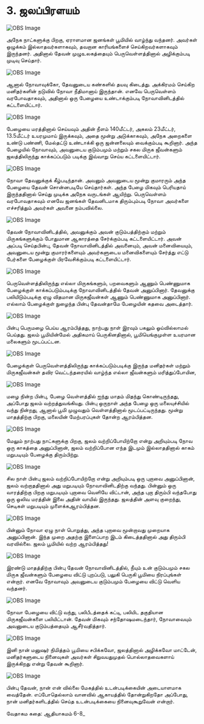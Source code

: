 # 3. ஜலப்பிரளயம் 

![OBS Image](https://cdn.door43.org/obs/jpg/360px/obs-en-03-01.jpg)

அநேக நாட்களுக்கு பிறகு, ஏராளமான ஜனங்கள் பூமியில் வாழ்ந்து வந்தனர். அவர்கள் ஒழுக்கம் இல்லாதவர்களாகவும், தவறான காரியங்களைச் செய்கிறவர்களாகவும் இருந்தனர். அதினால் தேவன் முழுஉலகத்தையும் பெருவெள்ளத்தினால் அழிக்கும்படி முடிவு செய்தார்.

![OBS Image](https://cdn.door43.org/obs/jpg/360px/obs-en-03-02.jpg)

ஆனால் நோவாவுக்கோ, தேவனுடைய கண்களில் தயவு கிடைத்து. அக்கிரமம் செய்கிற மனிதர்களின் நடுவில் நோவா நீதிமானாய் இருந்தான். எனவே பெருவெள்ளம் வரபோவதாகவும், அதினால் ஒரு பேழையை உண்டாக்கும்படி நோவாவினிடத்தில் கட்டளையிட்டார்.

![OBS Image](https://cdn.door43.org/obs/jpg/360px/obs-en-03-03.jpg)

பேழையை மரத்தினால் செய்யவும் அதின் நீளம் 140மீட்டர், அகலம்  23மீட்டர், 13.5மீட்டர் உயரமுமாய் இருக்கவும், அதை மூன்று அடுக்காகவும், அநேக அறைகளை உண்டு பண்ணி, மேல்தட்டு உண்டாக்கி ஒரு ஜன்னலையும் வைக்கும்படி கூறினார். அந்த பேழையில் நோவாவும், அவனுடைய குடும்பமும் மற்றும் சகல மிருக ஜீவன்களும் ஜலத்திலிருந்து காக்கப்ப்படும் படிக்கு இவ்வாறு செய்ய கட்டளையிட்டார்.

![OBS Image](https://cdn.door43.org/obs/jpg/360px/obs-en-03-04.jpg)

நோவா தேவனுக்குக் கீழ்படிந்தான். அவனும் அவனுடைய மூன்று குமாரரும் அந்த பேழையை தேவன் சொன்னபடியே செய்தார்கள். அந்த பேழை மிகவும் பெரியதாய் இருந்ததினால் செய்து முடிக்க அநேக வருடங்கள் ஆயிற்று. பெருவெள்ளம் வரபோவதாகவும் எனவே ஜனங்கள் தேவனிடமாக திரும்பும்படி நோவா அவர்களை எச்சரித்தும் அவர்கள் அவனை நம்பவில்லை.

![OBS Image](https://cdn.door43.org/obs/jpg/360px/obs-en-03-05.jpg)

தேவன் நோவாவினிடத்தில், அவனுக்கும் அவன் குடும்பத்திற்கும் மற்றும் மிருகங்களுக்கும் போதுமான ஆகாரத்தை சேர்க்கும்படி கட்டளையிட்டார். அவன் அப்படி செய்தபின்பு, தேவன் நோவாவினிடத்தில் அவனையும், அவன் மனைவியையும், அவனுடைய மூன்று குமாரர்களையும் அவர்களுடைய மனைவிகளையும் சேர்த்து எட்டு பேர்களை பேழைக்குள் பிரவேசிக்கும்படி கட்டளையிட்டார்.

![OBS Image](https://cdn.door43.org/obs/jpg/360px/obs-en-03-06.jpg)

பெருவெள்ளத்திலிருந்து எல்லா மிருகங்களும், பறவைகளும் ஆணும் பெண்ணுமாக பேழைக்குள் காக்கப்படும்படிக்கு நோவாவினிடத்தில் தேவன் அனுப்பினார். தேவனுக்கு பலியிடும்படிக்கு ஏழு விதமான மிருகஜீவன்கள் ஆணும் பெண்ணுமாக அனுப்பினார். எல்லாம் பேழைக்குள் நுழைந்த பின்பு தேவன்தாமே பேழையின் கதவை அடைத்தார்.

![OBS Image](https://cdn.door43.org/obs/jpg/360px/obs-en-03-07.jpg)

பின்பு பெருமழை பெய்ய ஆரம்பித்தது, நாற்பது நாள் இரவும் பகலும் ஓய்வில்லாமல் பெய்தது. ஜலம் பூமியின்மேல் அதிகமாய் பெருகினதினால், பூமியெங்குமுள்ள உயரமான மலைகளும் மூடப்பட்டன. 

![OBS Image](https://cdn.door43.org/obs/jpg/360px/obs-en-03-08.jpg)

பேழைக்குள் பெருவெள்ளத்திலிருந்து காக்கப்படும்படிக்கு இருந்த மனிதர்கள் மற்றும் மிருகஜீவன்கள் தவிர வெட்டந்தரையில் வாழ்ந்த எல்லா ஜீவன்களும் மரித்துப்போயின, 

![OBS Image](https://cdn.door43.org/obs/jpg/360px/obs-en-03-09.jpg)

மழை நின்ற பின்பு, பேழை வெள்ளத்தில் ஐந்து மாதம்  மிதந்து கொண்டிருந்தது, அப்போது ஜலம் வற்றத்துவங்கியது. பின்பு ஒருநாள் அந்த பேழை ஒரு மலையுச்சியில் வந்து நின்றது, ஆனால் பூமி முழுவதும் வெள்ளத்தினால் மூடப்பட்டிருந்தது. மூன்று மாதத்திற்கு பிறகு, மலையின் மேற்பரப்புகள் தோன்ற ஆரம்பித்தன.

![OBS Image](https://cdn.door43.org/obs/jpg/360px/obs-en-03-10.jpg)

மேலும் நாற்பது நாட்களுக்கு பிறகு, ஜலம் வற்றிப்போயிற்றோ என்று அறியும்படி நோவ ஒரு காகத்தை அனுப்பினான், ஜலம் வற்றிப்போன எந்த இடமும் இல்லாததினால் காகம் மறுபடியும் பேழைக்கு திரும்பிற்று.

![OBS Image](https://cdn.door43.org/obs/jpg/360px/obs-en-03-11.jpg)

சில நாள் பின்பு ஜலம் வற்றிப்போயிற்றோ என்று அறியும்படி ஒரு புறாவை அனுப்பினான், ஜலம் வற்றாததினால் அது மறுபடியும் நோவாவினிடதிற்கு வந்தது. பின்னும் ஒரு வாரத்திற்கு பிறகு மறுபடியும் புறாவை வெளியே விட்டான், அந்த புறா திரும்பி வந்தபோது ஒரு ஒலிவ மரத்தின் இலை அதின் வாயில் இருந்தது. ஜலத்தின் அளவு குறைந்து, செடிகள் மறுபடியும் முளைக்கஆரம்பித்தன. 

![OBS Image](https://cdn.door43.org/obs/jpg/360px/obs-en-03-12.jpg)

பின்னும் நோவா ஏழு நாள் பொறுத்து, அந்த புறாவை மூன்றாவது முறையாக அனுப்பினான். இந்த முறை அதற்கு இளைப்பாற இடம் கிடைத்ததினால் அது திரும்பி வரவில்லை. ஜலம் பூமியில் வற்ற ஆரம்பித்தது!

![OBS Image](https://cdn.door43.org/obs/jpg/360px/obs-en-03-13.jpg)

இரண்டு மாதத்திற்கு பின்பு தேவன் நோவாவினிடத்தில், நீயும் உன் குடும்பமும் சகல மிருக ஜீவன்களும் பேழையை விட்டு புறப்படு, பலுகி பெருகி பூமியை நிரப்புங்கள் என்றார். எனவே நோவாவும் அவனுடைய குடும்பமும் பேழையை விட்டு வெளிய வந்தனர். 

![OBS Image](https://cdn.door43.org/obs/jpg/360px/obs-en-03-14.jpg)

நோவா பேழையை விட்டு வந்து, பலிபீடத்தைக் கட்டி, பலியிட தகுதியான மிருகஜீவன்களை பலியிட்டான். தேவன் மிகவும் சந்தோஷமடைந்தார், நோவாவையும் அவனுடைய குடும்பத்தையும் ஆசீர்வதித்தார்.

![OBS Image](https://cdn.door43.org/obs/jpg/360px/obs-en-03-15.jpg)

இனி நான் மனுஷர் நிமித்தம் பூமியை சபிக்கவோ, ஜலத்தினால் அழிக்கவோ மாட்டேன், மனிதர்களுடைய நினைவுகள் அவர்கள் சிறுவயதுமுதல் பொல்லாதவைகளாய் இருக்கிறது என்று தேவன் கூறினார். 

![OBS Image](https://cdn.door43.org/obs/jpg/360px/obs-en-03-16.jpg)

பின்பு தேவன், நான் என் வில்லை மேகத்தில் உடன்படிக்கையின் அடையாளமாக வைத்தேன்.  எப்போதெல்லாம் வானவில் ஆகாயத்தில் தோன்றுகிறதோ அப்போது, நான் மனிதர்களிடத்தில் செய்த உடன்படிக்கையை நினைவுகூறுவேன் என்றார்.

வேதாகம கதை: ஆதியாகமம் 6-8_

